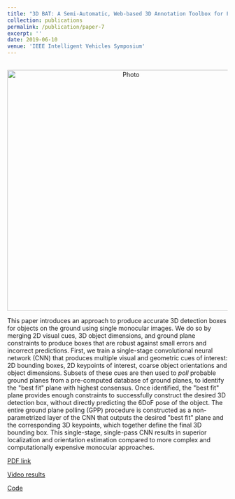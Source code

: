 ```yaml
---
title: "3D BAT: A Semi-Automatic, Web-based 3D Annotation Toolbox for Full-Surround, Multi-Modal Data Streams"
collection: publications
permalink: /publication/paper-7
excerpt: ''
date: 2019-06-10
venue: 'IEEE Intelligent Vehicles Symposium'
---
```

<p align="center">
  <img src="https://arangesh.github.io/images/paper-7-im.png?raw=true" alt="Photo" style="width: 550px;"/> 
</p>

This paper introduces an approach to produce accurate 3D detection boxes for objects on the ground using single monocular images. We do so by merging 2D visual cues, 3D object dimensions, and ground plane constraints to produce boxes that are robust against small errors and incorrect predictions. First, we train a single-stage convolutional neural network (CNN) that produces multiple visual and geometric cues of interest: 2D bounding boxes, 2D keypoints of interest, coarse object orientations and object dimensions. Subsets of these cues are then used to *poll* probable ground planes from a pre-computed database of ground planes, to identify the "best fit" plane with highest consensus. Once identified, the "best fit" plane provides enough constraints to successfully construct the desired 3D detection box, without directly predicting the 6DoF pose of the object. The entire ground plane polling (GPP) procedure is constructed as a non-parametrized layer of the CNN that outputs the desired "best fit" plane and the corresponding 3D keypoints, which together define the final 3D bounding box.  This single-stage, single-pass CNN results in superior localization and orientation estimation compared to more complex and computationally expensive monocular approaches.

[PDF link](http://cvrr.ucsd.edu/publications/2019/3D-BAT.pdf)

[Video results](https://youtu.be/gSGG4Lw8BSU)

[Code](https://github.com/walzimmer/3d-bat)
